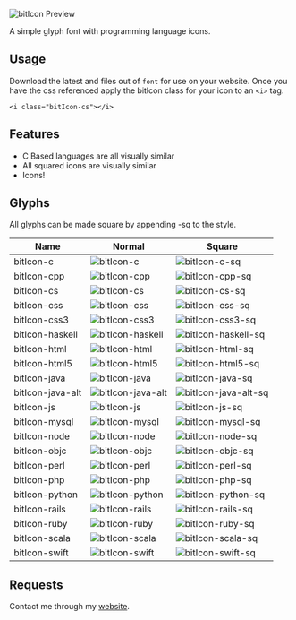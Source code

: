 ![bitIcon Preview](https://www.dropbox.com/s/5n0wt599jto4mtz/bitIcon-preview.svg?dl=1)

A simple glyph font with programming language icons.

## Usage

Download the latest and files out of `font` for use on your website. Once you have the css referenced apply the bitIcon class for your icon to an `<i>` tag.

```
<i class="bitIcon-cs"></i>
```

## Features

* C Based languages are all visually similar
* All squared icons are visually similar
* Icons!

## Glyphs

All glyphs can be made square by appending -sq to the style.

| Name | Normal | Square |
|---|---|---|
| bitIcon-c | ![bitIcon-c](https://cdn.rawgit.com/bitHero/bitIcon/master/working/c.svg) | ![bitIcon-c-sq](https://cdn.rawgit.com/bitHero/bitIcon/master/working/c-sq.svg) |
| bitIcon-cpp | ![bitIcon-cpp](https://cdn.rawgit.com/bitHero/bitIcon/master/working/cpp.svg) | ![bitIcon-cpp-sq](https://cdn.rawgit.com/bitHero/bitIcon/master/working/cpp-sq.svg) |
| bitIcon-cs | ![bitIcon-cs](https://cdn.rawgit.com/bitHero/bitIcon/master/working/cs.svg) | ![bitIcon-cs-sq](https://cdn.rawgit.com/bitHero/bitIcon/master/working/cs-sq.svg) |
| bitIcon-css | ![bitIcon-css](https://cdn.rawgit.com/bitHero/bitIcon/master/working/css.svg) | ![bitIcon-css-sq](https://cdn.rawgit.com/bitHero/bitIcon/master/working/css-sq.svg) |
| bitIcon-css3 | ![bitIcon-css3](https://cdn.rawgit.com/bitHero/bitIcon/master/working/css3.svg) | ![bitIcon-css3-sq](https://cdn.rawgit.com/bitHero/bitIcon/master/working/css3-sq.svg) |
| bitIcon-haskell | ![bitIcon-haskell](https://cdn.rawgit.com/bitHero/bitIcon/master/working/haskell.svg) | ![bitIcon-haskell-sq](https://cdn.rawgit.com/bitHero/bitIcon/master/working/haskell-sq.svg) |
| bitIcon-html | ![bitIcon-html](https://cdn.rawgit.com/bitHero/bitIcon/master/working/html.svg) | ![bitIcon-html-sq](https://cdn.rawgit.com/bitHero/bitIcon/master/working/html-sq.svg) |
| bitIcon-html5 | ![bitIcon-html5](https://cdn.rawgit.com/bitHero/bitIcon/master/working/html5.svg) | ![bitIcon-html5-sq](https://cdn.rawgit.com/bitHero/bitIcon/master/working/html5-sq.svg) |
| bitIcon-java | ![bitIcon-java](https://cdn.rawgit.com/bitHero/bitIcon/master/working/java.svg) | ![bitIcon-java-sq](https://cdn.rawgit.com/bitHero/bitIcon/master/working/java-sq.svg) |
| bitIcon-java-alt | ![bitIcon-java-alt](https://cdn.rawgit.com/bitHero/bitIcon/master/working/java-alt.svg) | ![bitIcon-java-alt-sq](https://cdn.rawgit.com/bitHero/bitIcon/master/working/java-alt-sq.svg) |
| bitIcon-js | ![bitIcon-js](https://cdn.rawgit.com/bitHero/bitIcon/master/working/js.svg) | ![bitIcon-js-sq](https://cdn.rawgit.com/bitHero/bitIcon/master/working/js-sq.svg) |
| bitIcon-mysql | ![bitIcon-mysql](https://cdn.rawgit.com/bitHero/bitIcon/master/working/mysql.svg) | ![bitIcon-mysql-sq](https://cdn.rawgit.com/bitHero/bitIcon/master/working/mysql-sq.svg) |
| bitIcon-node | ![bitIcon-node](https://cdn.rawgit.com/bitHero/bitIcon/master/working/node.svg) | ![bitIcon-node-sq](https://cdn.rawgit.com/bitHero/bitIcon/master/working/node-sq.svg) |
| bitIcon-objc | ![bitIcon-objc](https://cdn.rawgit.com/bitHero/bitIcon/master/working/objc.svg) | ![bitIcon-objc-sq](https://cdn.rawgit.com/bitHero/bitIcon/master/working/objc-sq.svg) |
| bitIcon-perl | ![bitIcon-perl](https://cdn.rawgit.com/bitHero/bitIcon/master/working/perl.svg) | ![bitIcon-perl-sq](https://cdn.rawgit.com/bitHero/bitIcon/master/working/perl-sq.svg) |
| bitIcon-php | ![bitIcon-php](https://cdn.rawgit.com/bitHero/bitIcon/master/working/php.svg) | ![bitIcon-php-sq](https://cdn.rawgit.com/bitHero/bitIcon/master/working/php-sq.svg) |
| bitIcon-python | ![bitIcon-python](https://cdn.rawgit.com/bitHero/bitIcon/master/working/python.svg) | ![bitIcon-python-sq](https://cdn.rawgit.com/bitHero/bitIcon/master/working/python-sq.svg) |
| bitIcon-rails | ![bitIcon-rails](https://cdn.rawgit.com/bitHero/bitIcon/master/working/rails.svg) | ![bitIcon-rails-sq](https://cdn.rawgit.com/bitHero/bitIcon/master/working/rails-sq.svg) |
| bitIcon-ruby | ![bitIcon-ruby](https://cdn.rawgit.com/bitHero/bitIcon/master/working/ruby.svg) | ![bitIcon-ruby-sq](https://cdn.rawgit.com/bitHero/bitIcon/master/working/ruby-sq.svg) |
| bitIcon-scala | ![bitIcon-scala](https://cdn.rawgit.com/bitHero/bitIcon/master/working/scala.svg) | ![bitIcon-scala-sq](https://cdn.rawgit.com/bitHero/bitIcon/master/working/scala-sq.svg) |
| bitIcon-swift | ![bitIcon-swift](https://cdn.rawgit.com/bitHero/bitIcon/master/working/swift.svg) | ![bitIcon-swift-sq](https://cdn.rawgit.com/bitHero/bitIcon/master/working/swift-sq.svg) |

## Requests

Contact me through my [website](http://www.hawker.cc/).
